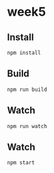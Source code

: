 # week5

## Install

    npm install

## Build

    npm run build

## Watch

    npm run watch

## Watch

    npm start